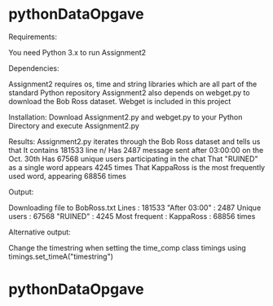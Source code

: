 # pythonDataOpgave

Requirements:

You need Python 3.x to run Assignment2

Dependencies:

Assignment2 requires os, time and string libraries which are all part of the standard Python repository
Assignment2 also depends on webget.py to download the Bob Ross dataset. Webget is included in this project

Installation:
Download Assignment2.py and webget.py to your Python Directory and execute Assignment2.py 

Results:
Assignment2.py iterates through the Bob Ross dataset and tells us that
  It contains 181533 line n/
  Has 2487 message sent after 03:00:00 on the Oct. 30th
  Has 67568 unique users participating in the chat
  That "RUINED" as a single word appears 4245 times
  That KappaRoss is the most frequently used word, appearing 68856 times
    
Output:
  
Downloading file to BobRoss.txt
Lines         : 181533
"After 03:00" : 2487
Unique users  : 67568
"RUINED"      : 4245
Most frequent : KappaRoss : 68856 times

Alternative output:

Change the timestring when setting the time_comp class timings using timings.set_timeA("timestring")

# pythonDataOpgave
